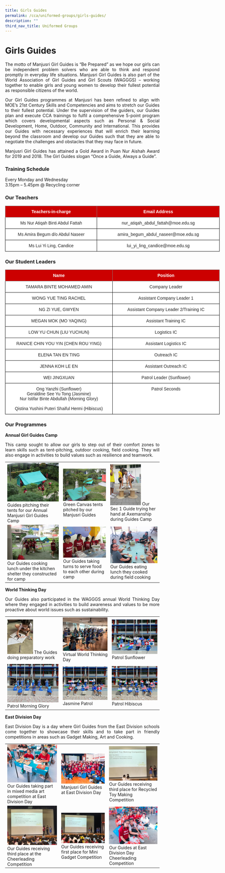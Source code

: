 ```yaml
---
title: Girls Guides
permalink: /cca/uniformed-groups/girls-guides/
description: ""
third_nav_title: Uniformed Groups
---
```

# **Girls Guides**

<p style="text-align: justify;">The motto of&nbsp;Manjusri Girl Guides is “Be Prepared” as we hope our girls can be independent problem solvers who are able to think and respond promptly in everyday life situations. Manjusri Girl Guides is also part of the World Association of Girl Guides and Girl Scouts (WAGGGS) – working together to enable girls and young women to develop their fullest potential as responsible citizens of the world.</p>

<p style="text-align: justify;">Our Girl Guides programmes at Manjusri has been refined to align with MOE’s 21st&nbsp;Century Skills and Competencies and aims to stretch our Guides to their fullest potential. Under the supervision of the guiders, our Guides plan and execute CCA trainings to fulfil a comprehensive 5-point program which covers developmental aspects such as Personal &amp; Social Development, Home, Outdoor, Community and International. This provides our Guides with necessary experiences that will enrich their learning beyond the classroom and develop our Guides such that they are able to negotiate the challenges and obstacles that they may face in future.  </p>

<p style="text-align: justify;">Manjusri Girl Guides has attained a Gold Award in Puan Nur Aishah Award for&nbsp;2019 and 2018.&nbsp;The Girl Guides slogan “Once a Guide, Always a Guide”.&nbsp;</p>

### **Training Schedule**  

Every Monday and Wednesday   
3.15pm – 5.45pm @ Recycling corner

### **Our Teachers**

<style type="text/css">
.tg  {border-collapse:collapse;border-spacing:0;}
.tg td{border-color:black;border-style:solid;border-width:1px;font-family:Arial, sans-serif;font-size:14px;
  overflow:hidden;padding:10px 5px;word-break:normal;}
.tg th{border-color:black;border-style:solid;border-width:1px;font-family:Arial, sans-serif;font-size:14px;
  font-weight:normal;overflow:hidden;padding:10px 5px;word-break:normal;}
.tg .tg-2atv{background-color:#C00;border-color:inherit;color:#FFF;font-weight:bold;text-align:center;vertical-align:top}
.tg .tg-a3j2{background-color:#FFF;color:#222;text-align:center;vertical-align:middle}
</style>
<table class="tg" style="undefined;table-layout: fixed; width: 700px">
<colgroup>
<col style="width: 300px">
<col style="width: 400px">
</colgroup>
<thead>
  <tr>
    <th class="tg-2atv">Teachers-in-charge</th>
    <th class="tg-2atv">Email Address</th>
  </tr>
</thead>
<tbody>
  <tr>
    <td class="tg-a3j2"><span style="color:#222;background-color:transparent"> Ms </span>Nur Atiqah Binti Abdul Fattah</td>
    <td class="tg-a3j2"><span style="color:#222;background-color:transparent"> nur_atiqah_abdul_fattah@moe.edu.sg</span></td>
  </tr>
  <tr>
    <td class="tg-a3j2"><span style="color:#222;background-color:transparent">Ms Amira Begum d/o Abdul Naseer </span></td>
    <td class="tg-a3j2"><span style="color:#222;background-color:transparent"> amira_begum_abdul_naseer@moe.edu.sg</span></td>
  </tr>
  <tr>
    <td class="tg-a3j2"><span style="color:#222;background-color:transparent"> Ms Lui Yi Ling, Candice</span></td>
    <td class="tg-a3j2"><span style="color:#222;background-color:transparent">lui_yi_ling_candice@moe.edu.sg </span></td>
  </tr>
</tbody>
</table>


### **Our Student Leaders**


<style type="text/css">
.tg  {border-collapse:collapse;border-spacing:0;}
.tg td{border-color:black;border-style:solid;border-width:1px;font-family:Arial, sans-serif;font-size:14px;
  overflow:hidden;padding:10px 5px;word-break:normal;}
.tg th{border-color:black;border-style:solid;border-width:1px;font-family:Arial, sans-serif;font-size:14px;
  font-weight:normal;overflow:hidden;padding:10px 5px;word-break:normal;}
.tg .tg-2atv{background-color:#C00;border-color:inherit;color:#FFF;font-weight:bold;text-align:center;vertical-align:top}
.tg .tg-a3j2{background-color:#FFF;color:#222;text-align:center;vertical-align:middle}
.tg .tg-lygy{background-color:#FFF;color:#222;text-align:center;vertical-align:top}
</style>
<table class="tg" style="undefined;table-layout: fixed; width: 700px">
<colgroup>
<col style="width: 350px">
<col style="width: 350px">
</colgroup>
<thead>
  <tr>
    <th class="tg-2atv">Name</th>
    <th class="tg-2atv">Position</th>
  </tr>
</thead>
<tbody>
  <tr>
    <td class="tg-a3j2"><span style="color:#222;background-color:transparent">TAMARA BINTE MOHAMED AMIN </span></td>
    <td class="tg-a3j2"><span style="color:#222;background-color:transparent">Company Leader</span></td>
  </tr>
  <tr>
    <td class="tg-a3j2"><span style="color:#222;background-color:transparent">WONG YUE TING RACHEL</span></td>
    <td class="tg-a3j2"><span style="color:#222;background-color:transparent">Assistant Company Leader 1</span></td>
  </tr>
  <tr>
    <td class="tg-a3j2"><span style="color:#222;background-color:transparent">NG ZI YUE, GWYEN</span></td>
    <td class="tg-a3j2"><span style="color:#222;background-color:transparent">Assistant Company Leader 2/Training IC </span></td>
  </tr>
  <tr>
    <td class="tg-a3j2"><span style="color:#222;background-color:transparent"> MEGAN MOK (MO YAQING)</span></td>
    <td class="tg-a3j2"><span style="color:#222;background-color:transparent">Assistant Training IC </span></td>
  </tr>
	  <tr>
    <td class="tg-a3j2"><span style="color:#222;background-color:transparent">LOW YU CHUN (LIU YUCHUN)</span></td>
    <td class="tg-a3j2"><span style="color:#222;background-color:transparent">Logistics IC </span></td>
  </tr>
	  <tr>
    <td class="tg-a3j2"><span style="color:#222;background-color:transparent"> RANICE CHIN YOU YIN (CHEN ROU YING)</span></td>
    <td class="tg-a3j2"><span style="color:#222;background-color:transparent">Assistant Logistics IC </span></td>
  </tr>
	  <tr>
    <td class="tg-a3j2"><span style="color:#222;background-color:transparent"> ELENA TAN EN TING</span></td>
    <td class="tg-a3j2"><span style="color:#222;background-color:transparent">Outreach IC</span></td>
  </tr>
	  <tr>
    <td class="tg-a3j2"><span style="color:#222;background-color:transparent"> JENNA KOH LE EN</span></td>
    <td class="tg-a3j2"><span style="color:#222;background-color:transparent">Assistant Outreach IC </span></td>
  </tr>
  <tr>
    <td class="tg-lygy"><span style="background-color:#FFF">WEI JINGXUAN</span></td>
    <td class="tg-lygy">Patrol Leader (Sunflower)</td>
  </tr>
  <tr>
    <td class="tg-lygy">Ong Yanzhi (Sunflower)<br>Geraldine See Yu Tong (Jasmine)<br>Nur Istifar Binte Abdullah (Morning Glory)<br><br>Qistina Yushini Puteri Shaiful Hermi (Hibiscus)</td>
    <td class="tg-lygy">Patrol Seconds</td>
  </tr>
</tbody>
</table>

### **Our Programmes**

**Annual Girl Guides Camp**  

<p style="text-align: justify;">This camp sought to allow our girls to step out of their comfort zones to learn skills such as tent-pitching, outdoor cooking, field cooking. They will also engage in activities to build values such as resilience and teamwork.</p>

|   |   |   |
|---|---|---|
|  ![](/images/Cca/Girls%20Guides/Girl%20Guides.jpg)  Guides pitching their tents for our Annual Manjusri Girl Guides Camp | ![](/images/Cca/Girls%20Guides/gg2.jpg) Green Canvas tents pitched by our Manjusri Guides  | <img src="/images/Cca/Girls%20Guides/gg3.jpg" style="width:65%"> Our Sec 1 Guide trying her hand at Axemanship during Guides Camp  |
|  ![](/images/Cca/Girls%20Guides/gg4.png) Our Guides cooking lunch under the kitchen shelter they constructed for camp |   ![](/images/Cca/Girls%20Guides/gg5.png) Our Guides taking turns to serve food to each other during camp|  ![](/images/Cca/Girls%20Guides/gg6.png) Our Guides eating lunch they cooked during field cooking  |

**World Thinking Day**

<p style="text-align: justify;">Our Guides also participated in the WAGGGS annual World Thinking Day where they engaged in activities to build awareness and values to be more proactive about world issues such as sustainability.</p>

|   |   |   |
|---|---|---|
| <img src="/images/Cca/Girls%20Guides/GG%20World1.jpeg" style="width:50%"> The Guides doing preparatory work |   ![](/images/Cca/Girls%20Guides/GG%20World2.jpeg) Virtual World Thinking Day	  |  ![](/images/Cca/Girls%20Guides/GG%20World6.jpeg)  Patrol Sunflower |
|  ![](/images/Cca/Girls%20Guides/GG%20World3.jpeg) Patrol Morning Glory |  ![](/images/Cca/Girls%20Guides/GG%20World4.jpeg) Jasmine Patrol	 |   ![](/images/Cca/Girls%20Guides/GG%20World5.jpeg)  Patrol Hibiscus  |

**East Division Day**

<p style="text-align: justify;">East Division Day is a day where Girl Guides from the East Division schools come together to showcase their skills and to take part in friendly competitions in areas such as Gadget Making, Art and Cooking.</p>


|   |   |   |
|---|---|---|
|  ![](/images/Cca/Girls%20Guides/gg12.png)  Our Guides taking part in mixed media art competition at East Division Day  |  ![](/images/Cca/Girls%20Guides/gg13.png)  Manjusri Girl Guides at East Division Day |  ![](/images/Cca/Girls%20Guides/gg14.png) Our Guides receiving third place for Recycled Toy Making Competition |
|  ![](/images/Cca/Girls%20Guides/gg15.png) Our Guides receiving third place at the Cheerleading Competition | ![](/images/Cca/Girls%20Guides/gg16.png) Our Guides receiving first place for Mini Gadget Competition |  ![](/images/Cca/Girls%20Guides/gg17.png) Our Guides at East Division Day Cheerleading Competition  |